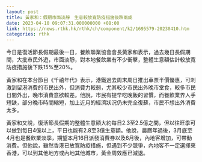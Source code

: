 ```yaml
---
layout: post
title: 黃家和：假期市面淡靜　生意較放寬防疫措施後跌兩成
date: 2023-04-10 09:07:31.000000000 +08:00
link: https://news.rthk.hk/rthk/ch/component/k2/1695579-20230410.htm
categories: rthk
---
```


今日是復活節長假期最後一日，餐飲聯業協會會長黃家和表示，過去幾日長假期間，大批市民外遊，市面淡靜，對本地餐飲業有不少衝擊，整體生意額估計較放寬防疫措施後下跌15%至20%。

黃家和在本台節目《千禧年代》表示，港鐵過去周末周日推出車票半價優惠，可刺激到留港消費的市民出外，但消費力較弱，尤其較少市民出外晚市堂食，較多市民日間外出，晚市消費意欲較差。他說，市民有提早吃晚飯的習慣，而餐飲業界人手短缺，部分晚市時間縮短，加上近月的經濟狀況仍未完全復蘇，市民不想出外消費太多。

黃家和又說，復活節長假期的整體生意額大約每日2.3至2.5億之間，但以往旺季可以做到每日4億以上，平日也能有2.8至3億生意額。他說，農曆年過後，3月底至4月也是餐飲業淡季，期望本月16日派發消費券以及6月後，內地客增加，可帶動消費。但他說，雖然香港已放寬防疫措施，但遇到不少競爭，內地客不一定選擇來香港，可以到其他地方或內地其他城市，黃金周效應已減退。
